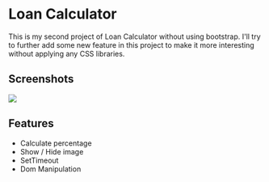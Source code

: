 # Loan Calculator
This is my second project of Loan Calculator without using bootstrap. I'll try to further add some new feature in this project to make it more interesting without applying any CSS libraries. 

## Screenshots

<img src="../img/loan_calculator.png">
  
## Features

- Calculate percentage
- Show / Hide image
- SetTimeout
- Dom Manipulation

  